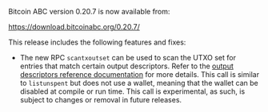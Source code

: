 Bitcoin ABC version 0.20.7 is now available from:

  <https://download.bitcoinabc.org/0.20.7/>

This release includes the following features and fixes:
 - The new RPC `scantxoutset` can be used to scan the UTXO set for entries
   that match certain output descriptors. Refer to the [output descriptors
   reference documentation](/doc/descriptors.md) for more details. This call
   is similar to `listunspent` but does not use a wallet, meaning that the
   wallet can be disabled at compile or run time. This call is experimental,
   as such, is subject to changes or removal in future releases.
